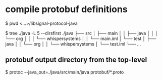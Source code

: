 
# compile protobuf definitions
$ pwd
<...>/libsignal-protocol-java

$ tree ./java -L 5 --dirsfirst
./java
├── src
│	├── main
│	│	├── java
│	│	│	└── org
│	│	│		└── whispersystems
│	│	└── main.iml
│	└── test
│		├── java
│		│	└── org
│		│		└── whispersystems
│		└── test.iml
└── ...

## protobuf output directory from the top-level
$ protoc --java_out=./java/src/main/java protobuf/*.proto
